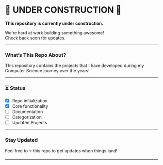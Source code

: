 # 🚧 UNDER CONSTRUCTION 🚧

**This repository is currently under construction.**

We're hard at work building something awesome!  
Check back soon for updates.

---

###  What’s This Repo About?
  
This repository contains the projects that I have developed during my Computer Science journey over the years!

---

### ⏳ Status

- [X] Repo initialization
- [X] Core functionality
- [ ] Documentation
- [ ] Categorization
- [ ] Updated Projects

---

###  Stay Updated

Feel free to ⭐ this repo to get updates when things land!

---

<!--

###  License

*(If you've already chosen a license, note it here—for example, MIT, Apache 2.0, etc.)*




# My Computer Science Projects
education over the years.

## Projects
- Project 1: Particle System (Interactive particle simulator)
    This code is written in Python using the Pygame library. </br>
    The simulator allows users to simulate the behavior of particles in a virtual environment with various forces, including gravity and repulsion. The program also allows users to push particles away from the mouse cursor and visualize the particles on the screen. The simulator includes several configurable parameters such as screen dimensions, particle capacity, and colors.

- Project 2: Pong
    This code implements the classic game Pong using the turtle module in Python. </br>
    The game includes two paddles, a ball, and a score counter. The ball's speed increases over time, and the game can be exited by pressing the escape key. A function is defined to increase the ball's speed as the game progresses. The code also includes commented out code that could be used to implement a "shoot" functionality.

- Project 3: PHPClicker Game
    This code consists of a clicker game made using HTML/CSS/JS and PHP.
    This game lets a player save their progress to the webserver and then load it from anywhere after creating an account. Currently the PHP database is hosted locally for testing purposes and prevention of malicious attacks, but can be easily adjusted to work on any database by altering the Connect.php file.

- Project 4: Pacman
    This code is written in Python using the Pygame library. </br>
    [To be Updated]

- Project 5: Multiplayer Game (Next in Queue)
  [To be Updated]

## Technologies Used

- HTML/CSS/JavaScript
- Python
- Machine Learning
- Godot
- PHP

## How to Run

1. Clone the repository.
2. Navigate to the project directory.
3. Run the appropriate file with the correct compiler.
-->


